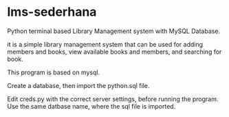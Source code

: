 # lms-sederhana

Python terminal based Library Management system with MySQL Database.

it is a simple library management system that can be used for adding members and books, view available books and members, and searching for book.

This program is based on mysql.

Create a database, then import the python.sql file.

Edit creds.py with the correct server settings, before running the program. Use the same datbase name, where the sql file is imported.
